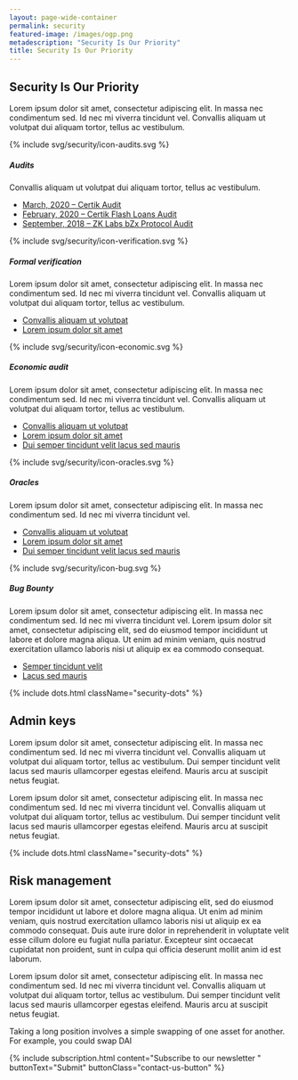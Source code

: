 ```yaml
---
layout: page-wide-container
permalink: security
featured-image: /images/ogp.png
metadescription: "Security Is Our Priority"
title: Security Is Our Priority
---
```


<section class="text-center color-primary">
    <div class="container container-md">
        <h1 class="fs-46 fs-sm-32 fw-800 lh-120 mt-60 mb-30 fs-sm-32 color-black">Security Is Our Priority</h1>
    </div>
    <div class="container container-md">
        <p class="fs-20 fs-sm-13 lh-160 mb-80 mb-sm-0">Lorem ipsum dolor sit amet, consectetur adipiscing elit. In massa nec condimentum sed. Id nec mi viverra tincidunt vel. Convallis aliquam ut volutpat dui aliquam tortor, tellus ac vestibulum. </p>
    </div>
</section>

<section>
    <div class="container container-xl">
        <div class="item-list-security">
            <div class="icon icon-list-security">
                {% include svg/security/icon-audits.svg %}
            </div>
            <div class="description description-list-security">
                <h5>Audits</h5>
                <p>Convallis aliquam ut volutpat dui aliquam tortor, tellus ac vestibulum.</p>
                <ul>
                    <li><a href="https://bzx.network/pdfs/CertiK%20Verification%20Report%20for%20bZx.pdf">March, 2020 – Certik Audit</a></li>
                    <li><a href="https://bzx.network/pdfs/CertiK%20Verification%20Report%20for%20bZx.pdf">February, 2020 – Certik Flash Loans Audit</a></li>
                    <li><a href="https://github.com/mattdf/audits/blob/master/bZx/bzx-audit.pdf">September, 2018 – ZK Labs bZx Protocol Audit</a></li>
                </ul>
            </div>
        </div>
        <div class="item-list-security">
            <div class="icon icon-list-security">
                {% include svg/security/icon-verification.svg %}
            </div>
            <div class="description description-list-security">
                <h5>Formal verification</h5>
                <p>Lorem ipsum dolor sit amet, consectetur adipiscing elit. In massa nec condimentum sed. Id nec mi viverra tincidunt vel. Convallis aliquam ut volutpat dui aliquam tortor, tellus ac vestibulum.</p>
                <ul>
                    <li><a href="#">Convallis aliquam ut volutpat</a></li>
                    <li><a href="#">Lorem ipsum dolor sit amet</a></li>
                </ul>
            </div>
        </div>
        <div class="item-list-security">
            <div class="icon icon-list-security">
                {% include svg/security/icon-economic.svg %}
            </div>
            <div class="description description-list-security">
                <h5>Economic audit</h5>
                <p>Lorem ipsum dolor sit amet, consectetur adipiscing elit. In massa nec condimentum sed. Id nec mi viverra tincidunt vel. Convallis aliquam ut volutpat dui aliquam tortor, tellus ac vestibulum.</p>
                <ul>
                    <li><a href="#">Convallis aliquam ut volutpat</a></li>
                    <li><a href="#">Lorem ipsum dolor sit amet</a></li>
                    <li><a href="#">Dui semper tincidunt velit lacus sed mauris</a></li>
                </ul>
            </div>
        </div>
        <div class="item-list-security">
            <div class="icon icon-list-security">
                {% include svg/security/icon-oracles.svg %}
            </div>
            <div class="description description-list-security">
                <h5>Oracles</h5>
                <p>Lorem ipsum dolor sit amet, consectetur adipiscing elit. In massa nec condimentum sed. Id nec mi viverra tincidunt vel.</p>
                <ul>
                    <li><a href="#">Convallis aliquam ut volutpat</a></li>
                    <li><a href="#">Lorem ipsum dolor sit amet</a></li>
                    <li><a href="#">Dui semper tincidunt velit lacus sed mauris</a></li>
                </ul>
            </div>
        </div>
        <div class="item-list-security">
            <div class="icon icon-list-security">
                {% include svg/security/icon-bug.svg %}
            </div>
            <div class="description description-list-security">
                <h5>Bug Bounty</h5>
                <p>Lorem ipsum dolor sit amet, consectetur adipiscing elit. In massa nec condimentum sed. Id nec mi viverra tincidunt vel. Lorem ipsum dolor sit amet, consectetur adipiscing elit, sed do eiusmod tempor incididunt ut labore et dolore magna aliqua. Ut enim ad minim veniam, quis nostrud exercitation ullamco laboris nisi ut aliquip ex ea commodo consequat. </p>
                <ul>
                    <li><a href="#">Semper tincidunt velit</a></li>
                    <li><a href="#">Lacus sed mauris</a></li>
                </ul>
            </div>
        </div>
    </div>
</section>

{% include dots.html className="security-dots" %}

<section class="bg-primary color-white pt-60 pb-120 pt-sm-45 pb-sm-45">
    <div class="container container-sm text-center">
        <h2 class="fs-32 fw-800 lh-120 mb-30 mb-sm-15 color-white">Admin keys</h2>
    </div>
    <div class="container container-md">
        <p class="fs-18 fs-sm-13 lh-160 fw-200 mb-15">Lorem ipsum dolor sit amet, consectetur adipiscing elit. In massa nec condimentum sed. Id nec mi viverra tincidunt vel. Convallis aliquam ut volutpat dui aliquam tortor, tellus ac vestibulum. Dui semper tincidunt velit lacus sed mauris ullamcorper egestas eleifend. Mauris arcu at suscipit netus feugiat. </p>
        <p class="fs-18 fs-sm-13 lh-160 fw-200 mb-15">Lorem ipsum dolor sit amet, consectetur adipiscing elit. In massa nec condimentum sed. Id nec mi viverra tincidunt vel. Convallis aliquam ut volutpat dui aliquam tortor, tellus ac vestibulum. Dui semper tincidunt velit lacus sed mauris ullamcorper egestas eleifend. Mauris arcu at suscipit netus feugiat. </p>
    </div>
</section>

{% include dots.html className="security-dots" %}

<section class="bg-secondary bt-secondary bt-20 color-white pt-40 pb-120">
    <div class="container container-sm text-center">
        <h2 class="fs-32 fw-800 lh-120 mb-30 mb-sm-15 color-white">Risk management</h2>
    </div>
    <div class="container container-md">
        <p class="fs-18 fs-sm-13 lh-160 fw-200 mb-15">Lorem ipsum dolor sit amet, consectetur adipiscing elit, sed do eiusmod tempor incididunt ut labore et dolore magna aliqua. Ut enim ad minim veniam, quis nostrud exercitation ullamco laboris nisi ut aliquip ex ea commodo consequat. Duis aute irure dolor in reprehenderit in voluptate velit esse cillum dolore eu fugiat nulla pariatur. Excepteur sint occaecat cupidatat non proident, sunt in culpa qui officia deserunt mollit anim id est laborum.</p>
        <p class="fs-18 fs-sm-13 lh-160 fw-200 mb-15">Lorem ipsum dolor sit amet, consectetur adipiscing elit. In massa nec condimentum sed. Id nec mi viverra tincidunt vel. Convallis aliquam ut volutpat dui aliquam tortor, tellus ac vestibulum. Dui semper tincidunt velit lacus sed mauris ullamcorper egestas eleifend. Mauris arcu at suscipit netus feugiat.</p>
        <p class="fs-18 fs-sm-13 lh-160 fw-200 mb-15">Taking a long position involves a simple swapping of one asset for another. For example, you could swap DAI </p>
    </div>
</section>

<section class="wrapper-subscription">
    {% include subscription.html content="Subscribe to our newsletter " buttonText="Submit" buttonClass="contact-us-button" %}
</section>
